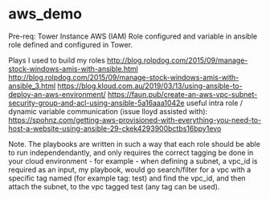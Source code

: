 # aws_demo
Pre-req:
  Tower Instance
  AWS (IAM) Role configured and variable in ansible role defined and configured in Tower.

Plays I used to build my roles
http://blog.rolpdog.com/2015/09/manage-stock-windows-amis-with-ansible.html
http://blog.rolpdog.com/2015/09/manage-stock-windows-amis-with-ansible_3.html
https://blog.kloud.com.au/2019/03/13/using-ansible-to-deploy-an-aws-environment/
https://faun.pub/create-an-aws-vpc-subnet-security-group-and-acl-using-ansible-5a16aaa1042e
useful intra role / dynamic variable communication (issue lloyd assisted with):
https://spohnz.com/getting-aws-provisioned-with-everything-you-need-to-host-a-website-using-ansible-29-ckek4293900bctbs16bpy1evo

Note.
The playbooks are written in such a way that each role should be able to run independendantly, and only requires the correct tagging be done
in your cloud environment - for example - when defining a subnet, a vpc_id is required as an input, my playbook, would go search/filter for a vpc with a 
specific tag named (for example tag: test) and find the vpc_id, and then attach the subnet, to the vpc tagged test (any tag can be used).




